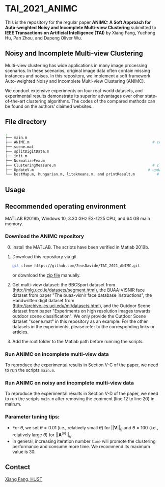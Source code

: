 # TAI_2021_ANIMC

This is the repository for the regular paper **ANIMC: A Soft Approach for Auto-weighted Noisy and Incomplete Multi-view Clustering** submitted to **IEEE Transactions on Artificial Intelligence (TAI)**  by Xiang Fang, Yuchong Hu, Pan Zhou, and Dapeng Oliver Wu.

## Noisy and Incomplete Multi-view Clustering

Multi-view clustering has wide applications in many image processing scenarios. In these scenarios, original image data often contain missing instances and noises. In this repository, we implement a soft framework Auto-weighted Noisy and Incomplete Multi-view Clustering (ANIMC). 

We conduct extensive experiments on four real-world datasets, and experimental results demonstrate its superior advantages over other state-of-the-art clustering algorithms.
The codes of the compared methods can be found on the authors’ claimed websites.


## File directory

```bash
.
├── main.m				                                               # DEMO file of ANIMC
├── ANIMC.m				                                           # core function of ANIMC
├── scene.mat				                                             # data mat files
├── splitDigitData.m			                                       # construction of incomplete multi-view data
├── init.m				                                               # variable initialization
├── NormalizeFea.m				                                       # regularization of data
├── ClusteringMeasure.m		                                       # clustering performance
├── UpdateV.m                                                    # update variable V
└── bestMap.m, hungarian.m, litekmeans.m, and printResult.m			 # intermediate functions 
```

## Usage

## Recommended operating environment

MATLAB R2019b, Windows 10, 3.30 GHz E3-1225 CPU, and 64 GB main memory.

### Download the ANIMC repository

0. Install the MATLAB. The scripts have been verified in Matlab 2019b.

1. Download this repository via git
    ```bash
    git clone https://github.com/ZeusDavide/TAI_2021_ANIMC.git
    ```
    or download the [zip file](https://github.com/ZeusDavide/TAI_2021_ANIMC/archive/master.zip) manually.
    
2. Get multi-view dataset: the BBCSport dataset from (http://mlg.ucd.ie/datasets/segment.html), the BUAA-VISNIR face dataset from paper "The buaa-visnir face database instructions", the Handwritten digit dataset from (http://archive.ics.uci.edu/ml/datasets.html), and the Outdoor Scene dataset from paper "Experiments on high resolution images towards outdoor scene classification". We only provide the Outdoor Scene dataset "scene.mat" in this repository as an example. For the other datasets in the experiments, please refer to the corresponding links or articles.


3. Add the root folder to the Matlab path before running the scripts.

### Run ANIMC on incomplete multi-view data

To reproduce the experimental results in Section V-C of the paper, we need to run the scripts `main.m`.  


### Run ANIMC on noisy and incomplete multi-view data

To reproduce the experimental results in Section V-D of the paper, we need to run the scripts `main.m` after removing the comment (line 12 to line 20) in main.m.  


### Parameter tuning tips:

- For $\theta$, we set $\theta=0.01$ (i.e., relatively small $\theta$) for $||\bm{V}||_{\theta}$ and $\theta=100$ (i.e., relatively large $\theta$) for $||\bm{A}^{(v)}||_{\theta}$.
- In general, increasing iteration number `time` will promote the clustering performance and consume more time. We recommend its maximum value is 30.



## Contact

[Xiang Fang, HUST](xfang9508@gmail.com)
